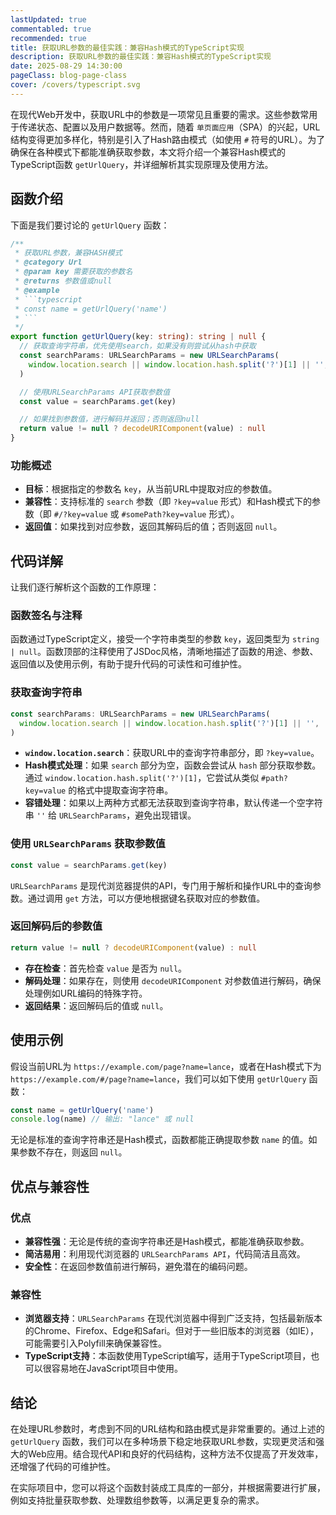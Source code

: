 ```yaml
---
lastUpdated: true
commentabled: true
recommended: true
title: 获取URL参数的最佳实践：兼容Hash模式的TypeScript实现
description: 获取URL参数的最佳实践：兼容Hash模式的TypeScript实现
date: 2025-08-29 14:30:00 
pageClass: blog-page-class
cover: /covers/typescript.svg
---
```


在现代Web开发中，获取URL中的参数是一项常见且重要的需求。这些参数常用于传递状态、配置以及用户数据等。然而，随着 `单页面应用`（SPA）的兴起，URL结构变得更加多样化，特别是引入了Hash路由模式（如使用 `#` 符号的URL）。为了确保在各种模式下都能准确获取参数，本文将介绍一个兼容Hash模式的TypeScript函数 `getUrlQuery`，并详细解析其实现原理及使用方法。

## 函数介绍 ##

下面是我们要讨论的 `getUrlQuery` 函数：

```ts
/**
 * 获取URL参数，兼容HASH模式
 * @category Url
 * @param key 需要获取的参数名
 * @returns 参数值或null
 * @example
 * ```typescript
 * const name = getUrlQuery('name')
 * ```
 */
export function getUrlQuery(key: string): string | null {
  // 获取查询字符串，优先使用search，如果没有则尝试从hash中获取
  const searchParams: URLSearchParams = new URLSearchParams(
    window.location.search || window.location.hash.split('?')[1] || '',
  )

  // 使用URLSearchParams API获取参数值
  const value = searchParams.get(key)

  // 如果找到参数值，进行解码并返回；否则返回null
  return value != null ? decodeURIComponent(value) : null
}
```

### 功能概述 ###

- **目标**：根据指定的参数名 `key`，从当前URL中提取对应的参数值。
- **兼容性**：支持标准的 `search` 参数（即 `?key=value` 形式）和Hash模式下的参数（即 `#/?key=value` 或 `#somePath?key=value` 形式）。
- **返回值**：如果找到对应参数，返回其解码后的值；否则返回 `null`。

## 代码详解 ##

让我们逐行解析这个函数的工作原理：

### 函数签名与注释 ###

函数通过TypeScript定义，接受一个字符串类型的参数 `key`，返回类型为 `string | null`。函数顶部的注释使用了JSDoc风格，清晰地描述了函数的用途、参数、返回值以及使用示例，有助于提升代码的可读性和可维护性。

### 获取查询字符串 ###

```ts
const searchParams: URLSearchParams = new URLSearchParams(
  window.location.search || window.location.hash.split('?')[1] || '',
)
```

- **`window.location.search`**：获取URL中的查询字符串部分，即 `?key=value`。
- **Hash模式处理**：如果 `search` 部分为空，函数会尝试从 `hash` 部分获取参数。通过 `window.location.hash.split('?')[1]`，它尝试从类似 `#path?key=value` 的格式中提取查询字符串。
- **容错处理**：如果以上两种方式都无法获取到查询字符串，默认传递一个空字符串 `''` 给 `URLSearchParams`，避免出现错误。

### 使用 `URLSearchParams` 获取参数值 ###

```ts
const value = searchParams.get(key)
```

`URLSearchParams` 是现代浏览器提供的API，专门用于解析和操作URL中的查询参数。通过调用 `get` 方法，可以方便地根据键名获取对应的参数值。

### 返回解码后的参数值 ###

```ts
return value != null ? decodeURIComponent(value) : null
```

- **存在检查**：首先检查 `value` 是否为 `null`。
- **解码处理**：如果存在，则使用 `decodeURIComponent` 对参数值进行解码，确保处理例如URL编码的特殊字符。
- **返回结果**：返回解码后的值或 `null`。

## 使用示例 ##

假设当前URL为 `https://example.com/page?name=lance`，或者在Hash模式下为 `https://example.com/#/page?name=lance`，我们可以如下使用 `getUrlQuery` 函数：

```ts
const name = getUrlQuery('name')
console.log(name) // 输出: "lance" 或 null
```

无论是标准的查询字符串还是Hash模式，函数都能正确提取参数 `name` 的值。如果参数不存在，则返回 `null`。

## 优点与兼容性 ##

### 优点 ###

- **兼容性强**：无论是传统的查询字符串还是Hash模式，都能准确获取参数。
- **简洁易用**：利用现代浏览器的 `URLSearchParams API`，代码简洁且高效。
- **安全性**：在返回参数值前进行解码，避免潜在的编码问题。

### 兼容性 ###

- **浏览器支持**：`URLSearchParams` 在现代浏览器中得到广泛支持，包括最新版本的Chrome、Firefox、Edge和Safari。但对于一些旧版本的浏览器（如IE），可能需要引入Polyfill来确保兼容性。
- **TypeScript支持**：本函数使用TypeScript编写，适用于TypeScript项目，也可以很容易地在JavaScript项目中使用。

## 结论 ##

在处理URL参数时，考虑到不同的URL结构和路由模式是非常重要的。通过上述的 `getUrlQuery` 函数，我们可以在多种场景下稳定地获取URL参数，实现更灵活和强大的Web应用。结合现代API和良好的代码结构，这种方法不仅提高了开发效率，还增强了代码的可维护性。

在实际项目中，您可以将这个函数封装成工具库的一部分，并根据需要进行扩展，例如支持批量获取参数、处理数组参数等，以满足更复杂的需求。
